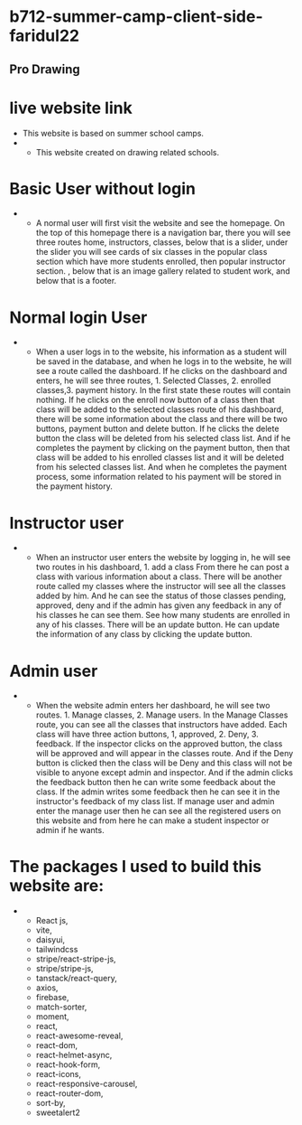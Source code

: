 # b712-summer-camp-client-side-faridul22

## Pro Drawing 
# live website link
[]()


- This website is based on summer school camps. 
- - This website created on drawing related schools.

# Basic User without login
- - A normal user will first visit the website and see the homepage. On the top of this homepage there is a navigation bar, there you will see three routes home, instructors, classes, below that is a slider, under the slider you will see cards of six classes in the popular class section which have more students enrolled, then popular instructor section. , below that is an image gallery related to student work, and below that is a footer.

# Normal login User
- - When a user logs in to the website, his information as a student will be saved in the database, and when he logs in to the website, he will see a route called the dashboard.  If he clicks on the dashboard and enters, he will see three routes, 1.  Selected Classes, 2.  enrolled classes,3.  payment history.  In the first state these routes will contain nothing.  If he clicks on the enroll now button of a class then that class will be added to the selected classes route of his dashboard, there will be some information about the class and there will be two buttons, payment button and delete button.  If he clicks the delete button the class will be deleted from his selected class list.  And if he completes the payment by clicking on the payment button, then that class will be added to his enrolled classes list and it will be deleted from his selected classes list.  And when he completes the payment process, some information related to his payment will be stored in the payment history.

# Instructor user
- - When an instructor user enters the website by logging in, he will see two routes in his dashboard, 1.  add a class From there he can post a class with various information about a class.  There will be another route called my classes where the instructor will see all the classes added by him.  And he can see the status of those classes pending, approved, deny and if the admin has given any feedback in any of his classes he can see them.  See how many students are enrolled in any of his classes.  There will be an update button.  He can update the information of any class by clicking the update button.

# Admin user
- - When the website admin enters her dashboard, he will see two routes.  1.  Manage classes, 2.  Manage users.  In the Manage Classes route, you can see all the classes that instructors have added.  Each class will have three action buttons, 1, approved, 2. Deny, 3.  feedback.  If the inspector clicks on the approved button, the class will be approved and will appear in the classes route.  And if the Deny button is clicked then the class will be Deny and this class will not be visible to anyone except admin and inspector.  And if the admin clicks the feedback button then he can write some feedback about the class.  If the admin writes some feedback then he can see it in the instructor's feedback of my class list. If manage user and admin enter the manage user then he can see all the registered users on this website and from here he can make a student inspector or admin if he wants.

# The packages I used to build this website are:
- -  React js,
   - vite,
   - daisyui,
   - tailwindcss
   - stripe/react-stripe-js,
   - stripe/stripe-js,
   - tanstack/react-query,
   - axios,
   - firebase,
   - match-sorter,
   - moment,
   - react,
   - react-awesome-reveal,
   - react-dom,
   - react-helmet-async,
   - react-hook-form,
   - react-icons,
   - react-responsive-carousel,
   - react-router-dom,
   - sort-by,
   - sweetalert2

#